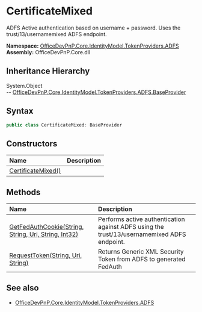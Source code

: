 # CertificateMixed
ADFS Active authentication based on username + password. Uses the trust/13/usernamemixed ADFS endpoint.  

**Namespace:** [OfficeDevPnP.Core.IdentityModel.TokenProviders.ADFS](OfficeDevPnP.Core.IdentityModel.TokenProviders.ADFS.md)  
**Assembly:** OfficeDevPnP.Core.dll  
## Inheritance Hierarchy
System.Object  
-- [OfficeDevPnP.Core.IdentityModel.TokenProviders.ADFS.BaseProvider](OfficeDevPnP.Core.IdentityModel.TokenProviders.ADFS.BaseProvider.md)
## Syntax
```C#
public class CertificateMixed: BaseProvider
```
## Constructors
|**Name**|**Description**|
|:-----|:-----|
| [CertificateMixed()](OfficeDevPnP.Core.IdentityModel.TokenProviders.ADFS.CertificateMixed.ctor1.md) | 
## Methods
|**Name**|**Description**|
|:-----|:-----|
| [GetFedAuthCookie(String, String, Uri, String, Int32)](OfficeDevPnP.Core.IdentityModel.TokenProviders.ADFS.CertificateMixed.ED2DE986.md) | Performs active authentication against ADFS using the trust/13/usernamemixed ADFS endpoint.
| [RequestToken(String, Uri, String)](OfficeDevPnP.Core.IdentityModel.TokenProviders.ADFS.CertificateMixed.199A3C96.md) | Returns Generic XML Security Token from ADFS to generated FedAuth
## See also
- [OfficeDevPnP.Core.IdentityModel.TokenProviders.ADFS](OfficeDevPnP.Core.IdentityModel.TokenProviders.ADFS.md)

